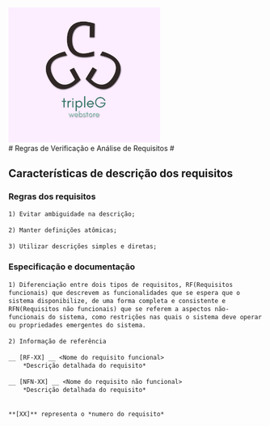 <img src="docs/logo/tripleGlogo.png" width="300">
<br>
# Regras de Verificação e Análise de Requisitos #


## Características de descrição dos requisitos ##


### Regras dos requisitos ###

    1) Evitar ambiguidade na descrição; 
       
    2) Manter definições atômicas;
       
    3) Utilizar descrições simples e diretas;

### Especificação e documentação ###

    1) Diferenciação entre dois tipos de requisitos, RF(Requisitos funcionais) que descrevem as funcionalidades que se espera que o sistema disponibilize, de uma forma completa e consistente e RFN(Requisitos não funcionais) que se referem a aspectos não-funcionais do sistema, como restrições nas quais o sistema deve operar ou propriedades emergentes do sistema.
       
    2) Informação de referência
    
    __ [RF-XX] __ <Nome do requisito funcional>
	    *Descrição detalhada do requisito*
      
    __ [NFN-XX] __ <Nome do requisito não funcional>
	    *Descrição detalhada do requisito*
      
      
    **[XX]** representa o *numero do requisito*
